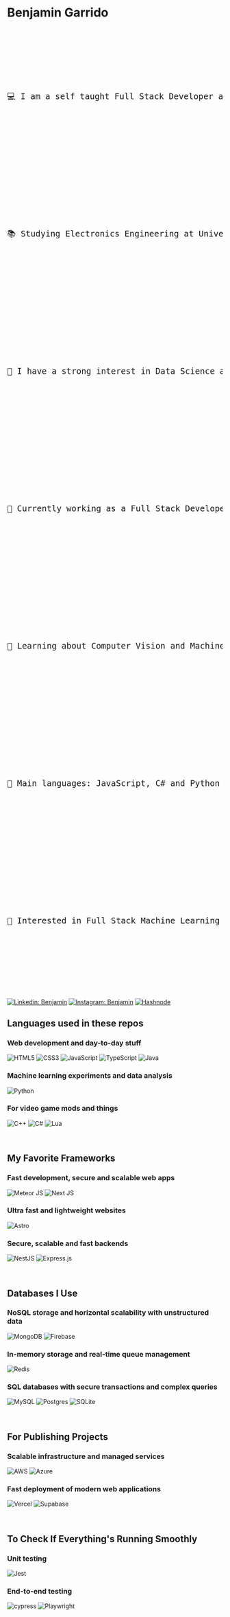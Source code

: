 # Benjamin Garrido

<pre style="font-size: 1.2rem; line-height: 20rem;">
💻 I am a self taught Full Stack Developer and a Machine Learning Entusiast
📚 Studying Electronics Engineering at Universidad Autónoma del Estado de Hidalgo
📝 I have a strong interest in Data Science and Artificial Intelligence
🔭 Currently working as a Full Stack Developer at <a href="https://qrsof.com" target="_blank">Qrsof</a>
🌱 Learning about Computer Vision and Machine Learning stuff
🌟 Main languages: JavaScript, C# and Python
🚩 Interested in Full Stack Machine Learning Application development
</pre>

[![Linkedin: Benjamin](https://img.shields.io/badge/-Linkedin-blue?style=for-the-badge&logo=Linkedin&logoColor=white&link=https://linkedin.com/in/benjamingarridog)](https://linkedin.com/in/benjamingarridog)
[![Instagram: Benjamin](https://img.shields.io/badge/-Instagram-blue?style=for-the-badge&logo=Instagram&logoColor=white&link=https://instagram.com/benjamingarridog)](https://instagram.com/benjamingarridog)
[![Hashnode](https://img.shields.io/badge/Hashnode-2962FF?style=for-the-badge&logo=hashnode&logoColor=white)](https://dyxbenjamin.hashnode.dev)


## Languages used in these repos

### Web development and day-to-day stuff
![HTML5](https://img.shields.io/badge/html5-%23E34F26.svg?style=for-the-badge&logo=html5&logoColor=white)
![CSS3](https://img.shields.io/badge/css3-%231572B6.svg?style=for-the-badge&logo=css3&logoColor=white)
![JavaScript](https://img.shields.io/badge/javascript-%23323330.svg?style=for-the-badge&logo=javascript&logoColor=%23F7DF1E)
![TypeScript](https://img.shields.io/badge/typescript-%23007ACC.svg?style=for-the-badge&logo=typescript&logoColor=white)
![Java](https://img.shields.io/badge/java-%23ED8B00.svg?style=for-the-badge&logo=openjdk&logoColor=white)

### Machine learning experiments and data analysis
![Python](https://img.shields.io/badge/python-3670A0?style=for-the-badge&logo=python&logoColor=ffdd54)

### For video game mods and things
![C++](https://img.shields.io/badge/c++-%2300599C.svg?style=for-the-badge&logo=c%2B%2B&logoColor=white)
![C#](https://img.shields.io/badge/c%23-%23239120.svg?style=for-the-badge&logo=csharp&logoColor=white)
![Lua](https://img.shields.io/badge/lua-%232C2D72.svg?style=for-the-badge&logo=lua&logoColor=white)

<br/>

## My Favorite Frameworks

### Fast development, secure and scalable web apps
![Meteor JS](https://img.shields.io/badge/meteorjs-%23d74c4c.svg?style=for-the-badge&logo=meteor&logoColor=white)
![Next JS](https://img.shields.io/badge/Next-black?style=for-the-badge&logo=next.js&logoColor=white)

### Ultra fast and lightweight websites
![Astro](https://img.shields.io/badge/astro-%232C2052.svg?style=for-the-badge&logo=astro&logoColor=white)

### Secure, scalable and fast backends
![NestJS](https://img.shields.io/badge/nestjs-%23E0234E.svg?style=for-the-badge&logo=nestjs&logoColor=white)
![Express.js](https://img.shields.io/badge/express.js-%23404d59.svg?style=for-the-badge&logo=express&logoColor=%2361DAFB)

<br/>

## Databases I Use
### NoSQL storage and horizontal scalability with unstructured data
![MongoDB](https://img.shields.io/badge/MongoDB-%234ea94b.svg?style=for-the-badge&logo=mongodb&logoColor=white)
![Firebase](https://img.shields.io/badge/firebase-a08021?style=for-the-badge&logo=firebase&logoColor=ffcd34)

### In-memory storage and real-time queue management
![Redis](https://img.shields.io/badge/redis-%23DD0031.svg?style=for-the-badge&logo=redis&logoColor=white)

### SQL databases with secure transactions and complex queries
![MySQL](https://img.shields.io/badge/mysql-4479A1.svg?style=for-the-badge&logo=mysql&logoColor=white)
![Postgres](https://img.shields.io/badge/postgres-%23316192.svg?style=for-the-badge&logo=postgresql&logoColor=white)
![SQLite](https://img.shields.io/badge/sqlite-%2307405e.svg?style=for-the-badge&logo=sqlite&logoColor=white)

<br/>

## For Publishing Projects

### Scalable infrastructure and managed services
![AWS](https://img.shields.io/badge/AWS-%23FF9900.svg?style=for-the-badge&logo=amazon-aws&logoColor=white)
![Azure](https://img.shields.io/badge/azure-%230072C6.svg?style=for-the-badge&logo=microsoftazure&logoColor=white)

### Fast deployment of modern web applications

![Vercel](https://img.shields.io/badge/vercel-%23000000.svg?style=for-the-badge&logo=vercel&logoColor=white)
![Supabase](https://img.shields.io/badge/Supabase-3ECF8E?style=for-the-badge&logo=supabase&logoColor=white)

<br/>

## To Check If Everything's Running Smoothly

### Unit testing
![Jest](https://img.shields.io/badge/-jest-%23C21325?style=for-the-badge&logo=jest&logoColor=white)

### End-to-end testing
![cypress](https://img.shields.io/badge/-cypress-%23E5E5E5?style=for-the-badge&logo=cypress&logoColor=058a5e)
![Playwright](https://img.shields.io/badge/-playwright-%232EAD33?style=for-the-badge&logo=playwright&logoColor=white)
